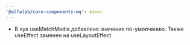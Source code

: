 ```yaml
---
'@alfalab/core-components-mq': minor
---
```


- В хук useMatchMedia добавлено значение по-умолчанию. Также useEffect заменен на useLayoutEffect
